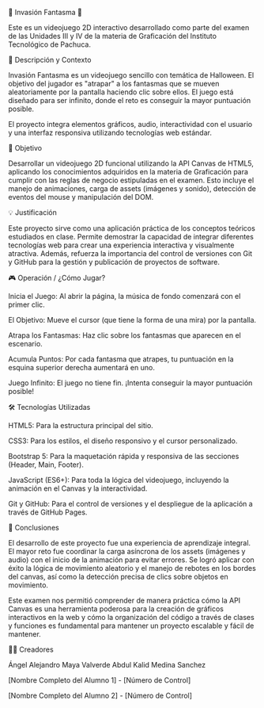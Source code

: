🎃 Invasión Fantasma 👻

Este es un videojuego 2D interactivo desarrollado como parte del examen de las Unidades III y IV de la materia de Graficación del Instituto Tecnológico de Pachuca.

📝 Descripción y Contexto

Invasión Fantasma es un videojuego sencillo con temática de Halloween. El objetivo del jugador es "atrapar" a los fantasmas que se mueven aleatoriamente por la pantalla haciendo clic sobre ellos. El juego está diseñado para ser infinito, donde el reto es conseguir la mayor puntuación posible.

El proyecto integra elementos gráficos, audio, interactividad con el usuario y una interfaz responsiva utilizando tecnologías web estándar.

🎯 Objetivo

Desarrollar un videojuego 2D funcional utilizando la API Canvas de HTML5, aplicando los conocimientos adquiridos en la materia de Graficación para cumplir con las reglas de negocio estipuladas en el examen. Esto incluye el manejo de animaciones, carga de assets (imágenes y sonido), detección de eventos del mouse y manipulación del DOM.

💡 Justificación

Este proyecto sirve como una aplicación práctica de los conceptos teóricos estudiados en clase. Permite demostrar la capacidad de integrar diferentes tecnologías web para crear una experiencia interactiva y visualmente atractiva. Además, refuerza la importancia del control de versiones con Git y GitHub para la gestión y publicación de proyectos de software.

🎮 Operación / ¿Cómo Jugar?

Inicia el Juego: Al abrir la página, la música de fondo comenzará con el primer clic.

El Objetivo: Mueve el cursor (que tiene la forma de una mira) por la pantalla.

Atrapa los Fantasmas: Haz clic sobre los fantasmas que aparecen en el escenario.

Acumula Puntos: Por cada fantasma que atrapes, tu puntuación en la esquina superior derecha aumentará en uno.

Juego Infinito: El juego no tiene fin. ¡Intenta conseguir la mayor puntuación posible!

🛠️ Tecnologías Utilizadas

HTML5: Para la estructura principal del sitio.

CSS3: Para los estilos, el diseño responsivo y el cursor personalizado.

Bootstrap 5: Para la maquetación rápida y responsiva de las secciones (Header, Main, Footer).

JavaScript (ES6+): Para toda la lógica del videojuego, incluyendo la animación en el Canvas y la interactividad.

Git y GitHub: Para el control de versiones y el despliegue de la aplicación a través de GitHub Pages.

🧠 Conclusiones

El desarrollo de este proyecto fue una experiencia de aprendizaje integral. El mayor reto fue coordinar la carga asíncrona de los assets (imágenes y audio) con el inicio de la animación para evitar errores. Se logró aplicar con éxito la lógica de movimiento aleatorio y el manejo de rebotes en los bordes del canvas, así como la detección precisa de clics sobre objetos en movimiento.

Este examen nos permitió comprender de manera práctica cómo la API Canvas es una herramienta poderosa para la creación de gráficos interactivos en la web y cómo la organización del código a través de clases y funciones es fundamental para mantener un proyecto escalable y fácil de mantener.

🧑‍💻 Creadores

Ángel Alejandro Maya Valverde
Abdul Kalid Medina Sanchez

[Nombre Completo del Alumno 1] - [Número de Control]

[Nombre Completo del Alumno 2] - [Número de Control]
